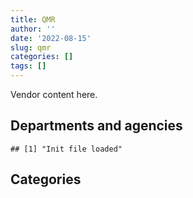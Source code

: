 ```yaml
---
title: QMR
author: ''
date: '2022-08-15'
slug: qmr
categories: []
tags: []
---
```


<script src="/rmarkdown-libs/htmlwidgets/htmlwidgets.js"></script>
<link href="/rmarkdown-libs/datatables-css/datatables-crosstalk.css" rel="stylesheet" />
<script src="/rmarkdown-libs/datatables-binding/datatables.js"></script>
<script src="/rmarkdown-libs/jquery/jquery-3.6.0.min.js"></script>
<link href="/rmarkdown-libs/dt-core-bootstrap/css/dataTables.bootstrap.min.css" rel="stylesheet" />
<link href="/rmarkdown-libs/dt-core-bootstrap/css/dataTables.bootstrap.extra.css" rel="stylesheet" />
<script src="/rmarkdown-libs/dt-core-bootstrap/js/jquery.dataTables.min.js"></script>
<script src="/rmarkdown-libs/dt-core-bootstrap/js/dataTables.bootstrap.min.js"></script>
<link href="/rmarkdown-libs/crosstalk/css/crosstalk.min.css" rel="stylesheet" />
<script src="/rmarkdown-libs/crosstalk/js/crosstalk.min.js"></script>
<script src="/rmarkdown-libs/htmlwidgets/htmlwidgets.js"></script>
<link href="/rmarkdown-libs/datatables-css/datatables-crosstalk.css" rel="stylesheet" />
<script src="/rmarkdown-libs/datatables-binding/datatables.js"></script>
<script src="/rmarkdown-libs/jquery/jquery-3.6.0.min.js"></script>
<link href="/rmarkdown-libs/dt-core-bootstrap/css/dataTables.bootstrap.min.css" rel="stylesheet" />
<link href="/rmarkdown-libs/dt-core-bootstrap/css/dataTables.bootstrap.extra.css" rel="stylesheet" />
<script src="/rmarkdown-libs/dt-core-bootstrap/js/jquery.dataTables.min.js"></script>
<script src="/rmarkdown-libs/dt-core-bootstrap/js/dataTables.bootstrap.min.js"></script>
<link href="/rmarkdown-libs/crosstalk/css/crosstalk.min.css" rel="stylesheet" />
<script src="/rmarkdown-libs/crosstalk/js/crosstalk.min.js"></script>

Vendor content here.

## Departments and agencies

    ## [1] "Init file loaded"

<div id="htmlwidget-1" style="width:100%;height:auto;" class="datatables html-widget"></div>
<script type="application/json" data-for="htmlwidget-1">{"x":{"style":"bootstrap","filter":"none","vertical":false,"data":[["<a href=\"/departments/aafc-aac/\">Agriculture and Agri-Food Canada | Agriculture et Agroalimentaire Canada<\/a>","<a href=\"/departments/aandc-aadnc/\">Crown-Indigenous Relations and Northern Affairs Canada | Relations Couronne-Autochtones et Affaires du Nord Canada<\/a>","<a href=\"/departments/atssc-scdata/\">Administrative Tribunals Support Service of Canada | Service canadien d'appui aux tribunaux administratifs<\/a>","<a href=\"/departments/cannor/\">Canadian Northern Economic Development Agency | Agence canadienne de développement économique du Nord<\/a>","<a href=\"/departments/cas-satj/\">Courts Administration Service | Service administratif des tribunaux judiciaires<\/a>","<a href=\"/departments/cbsa-asfc/\">Canada Border Services Agency | Agence des services frontaliers du Canada<\/a>","<a href=\"/departments/cer-rec/\">Canada Energy Regulator | La Régie de l’énergie du Canada<\/a>","<a href=\"/departments/cfia-acia/\">Canadian Food Inspection Agency | Agence canadienne d'inspection des aliments<\/a>","<a href=\"/departments/cic/\">Immigration, Refugees and Citizenship Canada | Immigration, Réfugiés et Citoyenneté Canada<\/a>","<a href=\"/departments/cnsc-ccsn/\">Canadian Nuclear Safety Commission | Commission canadienne de sûreté nucléaire<\/a>","<a href=\"/departments/cra-arc/\">Canada Revenue Agency | Agence du revenu du Canada<\/a>","<a href=\"/departments/csa-asc/\">Canadian Space Agency | Agence spatiale canadienne<\/a>","<a href=\"/departments/csc-scc/\">Correctional Service of Canada | Service correctionnel du Canada<\/a>","<a href=\"/departments/csps-efpc/\">Canada School of Public Service | École de la fonction publique du Canada<\/a>","<a href=\"/departments/cta-otc/\">Canadian Transportation Agency | Office des transports du Canada<\/a>","<a href=\"/departments/dfatd-maecd/\">Global Affairs Canada | Affaires mondiales Canada<\/a>","<a href=\"/departments/dfo-mpo/\">Fisheries and Oceans Canada | Pêches et Océans Canada<\/a>","<a href=\"/departments/dnd-mdn/\">National Defence | Défense nationale<\/a>","<a href=\"/departments/ec/\">Environment and Climate Change Canada | Environnement et Changement climatique Canada<\/a>","<a href=\"/departments/elections/\">Elections Canada | Élections Canada<\/a>","<a href=\"/departments/erc-cee/\">RCMP External Review Committee | Comité externe d'examen de la GRC<\/a>","<a href=\"/departments/esdc-edsc/\">Employment and Social Development Canada | Emploi et Développement social Canada<\/a>","<a href=\"/departments/fin/\">Department of Finance Canada | Ministère des Finances Canada<\/a>","<a href=\"/departments/fintrac-canafe/\">Financial Transactions and Reports Analysis Centre of Canada | Centre d'analyse des opérations et déclarations financières du Canada<\/a>","<a href=\"/departments/hc-sc/\">Health Canada | Santé Canada<\/a>","<a href=\"/departments/iaac-aeic/\">Impact Assessment Agency of Canada | Agence d'évaluation d'impact du Canada<\/a>","<a href=\"/departments/ic/\">Innovation, Science and Economic Development Canada | Innovation, Sciences et Développement économique Canada<\/a>","<a href=\"/departments/infc/\">Infrastructure Canada | Infrastructure Canada<\/a>","<a href=\"/departments/irb-cisr/\">Immigration and Refugee Board of Canada | Commission de l'immigration et du statut de réfugié du Canada<\/a>","<a href=\"/departments/isc-sac/\">Indigenous Services Canada | Services aux Autochtones Canada<\/a>","<a href=\"/departments/jus/\">Department of Justice Canada | Ministère de la Justice Canada<\/a>","<a href=\"/departments/mgerc-ceegm/\">Military Grievances External Review Committee | Comité externe d’examen des griefs militaires<\/a>","<a href=\"/departments/nrc-cnrc/\">National Research Council Canada | Conseil national de recherches Canada<\/a>","<a href=\"/departments/nrcan-rncan/\">Natural Resources Canada | Ressources naturelles Canada<\/a>","<a href=\"/departments/nserc-crsng/\">Natural Sciences and Engineering Research Council of Canada | Conseil de recherches en sciences naturelles et en génie du Canada<\/a>","<a href=\"/departments/oci-bec/\">The Correctional Investigator Canada | L'Enquêteur correctionnel Canada<\/a>","<a href=\"/departments/ocol-clo/\">Office of the Commissioner of Official Languages | Commissariat aux langues officielles<\/a>","<a href=\"/departments/osfi-bsif/\">Office of the Superintendent of Financial Institutions Canada | Bureau du surintendant des institutions financières Canada<\/a>","<a href=\"/departments/pc/\">Parks Canada | Parcs Canada<\/a>","<a href=\"/departments/pch/\">Canadian Heritage | Patrimoine canadien<\/a>","<a href=\"/departments/pco-bcp/\">Privy Council Office | Bureau du Conseil privé<\/a>","<a href=\"/departments/phac-aspc/\">Public Health Agency of Canada | Agence de la santé publique du Canada<\/a>","<a href=\"/departments/polar-polaire/\">Polar Knowledge Canada | Savoir polaire Canada<\/a>","<a href=\"/departments/ps-sp/\">Public Safety Canada | Sécurité publique Canada<\/a>","<a href=\"/departments/psc-cfp/\">Public Service Commission of Canada | Commission de la fonction publique du Canada<\/a>","<a href=\"/departments/pwgsc-tpsgc/\">Public Services and Procurement Canada | Services publics et Approvisionnement Canada<\/a>","<a href=\"/departments/rcmp-grc/\">Royal Canadian Mounted Police | Gendarmerie royale du Canada<\/a>","<a href=\"/departments/sirc-csars/\">Security Intelligence Review Committee | Comité de surveillance des activités de renseignement de sécurité<\/a>","<a href=\"/departments/ssc-spc/\">Shared Services Canada | Services partagés Canada<\/a>","<a href=\"/departments/statcan/\">Statistics Canada | Statistique Canada<\/a>","<a href=\"/departments/tbs-sct/\">Treasury Board of Canada Secretariat | Secrétariat du Conseil du Trésor du Canada<\/a>","<a href=\"/departments/tc/\">Transport Canada | Transports Canada<\/a>","<a href=\"/departments/tsb-bst/\">Transportation Safety Board of Canada | Bureau de la sécurité des transports du Canada<\/a>","<a href=\"/departments/vac-acc/\">Veterans Affairs Canada | Anciens Combattants Canada<\/a>","<a href=\"/departments/wage/\">Department for Women and Gender Equality | Ministère des Femmes et de l’Égalité des genres<\/a>"],["$    1,058.49","$  736,516.21","$   73,394.73",null,"$  101,976.51","$1,129,194.56","$   22,524.75","$  138,583.07","$   40,651.75","$  287,799.50",null,"$  314,058.72",null,null,"$   13,532.00","$  224,865.15","$  446,633.84","$  521,604.70","$  117,028.14","$  155,109.56",null,"$   50,659.77",null,null,"$1,174,251.52","$   24,972.23","$   67,279.18","$   35,635.29",null,"$  542,028.18",null,"$  108,214.12","$   40,245.44","$  238,369.89",null,"$       10.94","$   70,074.32",null,"$   19,775.00","$   34,776.00","$   28,803.64","$1,071,091.93",null,"$  151,507.57",null,"$  319,581.39",null,null,"$  207,799.47","$   84,750.00","$  237,542.53","$  388,345.86",null,"$   97,841.66",null],["$   34,178.71","$  727,893.13",null,null,"$   30,055.81","$1,078,971.46","$   14,421.03","$   42,903.29",null,"$  213,683.02","$  133,018.10","$   87,698.06","$   35,333.86","$  240,478.62","$   13,532.00","$  238,467.57","$  303,340.07","$1,268,745.83","$  124,281.57","$   68,040.17",null,"$  204,619.89","$   92,377.50","$   49,720.00","$1,255,340.97",null,"$  194,299.30","$   45,510.75",null,"$  993,568.76","$   56,726.00",null,"$   65,218.44","$  145,546.23",null,"$   52,522.55",null,null,"$  160,275.15",null,"$   19,223.62","$  305,876.53",null,"$  330,543.20","$      422.80","$  149,372.20",null,"$   22,019.00","$  132,937.48","$  133,023.60","$  500,945.39","$  228,051.32","$   24,834.60","$   22,636.84","$      731.91"],["$  214,289.93","$  498,818.28","$   55,172.25","$   22,092.20","$  158,798.74","$1,305,478.99","$   10,551.97","$   65,468.89",null,"$  221,089.55","$  184,371.51","$   10,885.25","$  220,419.20","$   95,618.46","$   16,464.78","$  260,467.52","$   83,488.87","$1,604,457.76","$  215,420.66","$  101,048.35","$   37,664.73","$  384,810.49",null,null,"$  730,404.16",null,"$   57,555.43","$   39,999.99","$   89,324.68","$  878,733.46",null,null,"$      904.00","$  893,201.66","$    2,172.25","$   52,666.45","$  165,674.83",null,"$   48,981.53",null,null,"$  432,449.18",null,"$  203,359.30","$    8,144.44","$  270,294.65","$   24,831.75",null,"$  182,866.10",null,"$  875,251.64","$  271,856.86",null,"$   99,615.00","$  184,600.19"],["$  234,371.47","$  319,951.23","$   58,586.25",null,"$  268,105.35","$1,686,852.10","$   65,364.32","$  131,275.25","$  105,047.86","$   46,785.87","$  195,331.31","$   16,950.00","$   56,432.68","$   70,508.78","$    8,448.44","$  298,398.15","$  265,323.20","$  929,170.49","$  104,307.02","$   92,924.50","$    1,738.37","$  398,950.03",null,null,"$  385,677.04","$   28,250.00","$  274,273.69","$  101,889.49","$  138,198.72","$  987,267.95","$   41,245.00",null,"$    7,106.18","$  243,011.10","$   49,061.72","$   52,522.55","$   23,317.81","$    3,975.42","$  255,195.19","$   88,699.35",null,"$  296,502.60","$   39,324.00","$  244,869.82","$  100,703.76","$  353,353.37","$    2,800.32",null,"$  211,512.67","$   39,776.43","$  549,029.54","$  206,633.33",null,"$   74,586.20","$  101,299.01"]],"container":"<table class=\"table table-striped table-hover row-border order-column display\">\n  <thead>\n    <tr>\n      <th>Department<\/th>\n      <th>2017-2018<\/th>\n      <th>2018-2019<\/th>\n      <th>2019-2020<\/th>\n      <th>2020-2021<\/th>\n    <\/tr>\n  <\/thead>\n<\/table>","options":{"order":[[4,"desc"]],"pageLength":10,"autoWidth":true,"columnDefs":[],"orderClasses":false}},"evals":[],"jsHooks":[]}</script>

## Categories

<div id="htmlwidget-2" style="width:100%;height:auto;" class="datatables html-widget"></div>
<script type="application/json" data-for="htmlwidget-2">{"x":{"style":"bootstrap","filter":"none","vertical":false,"data":[["<a href=\"/categories/1_facilities_and_construction/\">1_facilities_and_construction<\/a>","<a href=\"/categories/2_professional_services/\">2_professional_services<\/a>","<a href=\"/categories/3_information_technology/\">3_information_technology<\/a>","<a href=\"/categories/4_medical/\">4_medical<\/a>","<a href=\"/categories/9_human_capital/\">9_human_capital<\/a>"],[null,"$8,191,515.30","$  916,830.00",null,"$  209,742.30"],[null,"$8,115,050.94","$1,506,820.16",null,"$  219,515.22"],["$    2,205.95","$9,352,401.66","$1,709,971.60","$    4,312.17","$  210,874.57"],["$   34,327.64","$8,142,289.90","$1,723,467.48","$  118,301.63","$  236,518.28"]],"container":"<table class=\"table table-striped table-hover row-border order-column display\">\n  <thead>\n    <tr>\n      <th>Category<\/th>\n      <th>2017-2018<\/th>\n      <th>2018-2019<\/th>\n      <th>2019-2020<\/th>\n      <th>2020-2021<\/th>\n    <\/tr>\n  <\/thead>\n<\/table>","options":{"order":[[4,"desc"]],"pageLength":20,"autoWidth":true,"columnDefs":[],"orderClasses":false,"lengthMenu":[10,20,25,50,100]}},"evals":[],"jsHooks":[]}</script>
